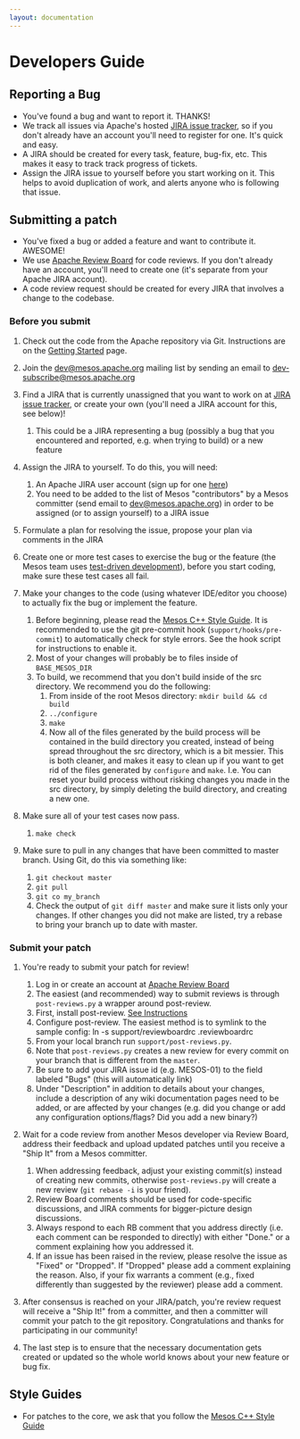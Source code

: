```yaml
---
layout: documentation
---
```


# Developers Guide

## Reporting a Bug
* You've found a bug and want to report it. THANKS!
* We track all issues via Apache's hosted [JIRA issue tracker](https://issues.apache.org/jira/browse/MESOS), so if you don't already have an account you'll need to register for one. It's quick and easy.
* A JIRA should be created for every task, feature, bug-fix, etc. This makes it easy to track track progress of tickets.
* Assign the JIRA issue to yourself before you start working on it. This helps to avoid duplication of work, and alerts anyone who is following that issue.

## Submitting a patch
* You've fixed a bug or added a feature and want to contribute it. AWESOME!
* We use [Apache Review Board](https://reviews.apache.org) for code reviews. If you don't already have an account, you'll need to create one (it's separate from your Apache JIRA account).
* A code review request should be created for every JIRA that involves a change to the codebase.

### Before you submit
1. Check out the code from the Apache repository via Git. Instructions are on the [Getting Started](http://mesos.apache.org/gettingstarted/) page.

2. Join the dev@mesos.apache.org mailing list by sending an email to dev-subscribe@mesos.apache.org

3. Find a JIRA that is currently unassigned that you want to work on at [JIRA issue tracker](https://issues.apache.org/jira/browse/MESOS), or create your own (you'll need a JIRA account for this, see below)!
    1. This could be a JIRA representing a bug (possibly a bug that you encountered and reported, e.g. when trying to build) or a new feature

4. Assign the JIRA to yourself. To do this, you will need:
    1. An Apache JIRA user account (sign up for one [here](https://issues.apache.org/jira/secure/Signup!default.jspa))
    2. You need to be added to the list of Mesos "contributors" by a Mesos committer (send email to dev@mesos.apache.org) in order to be assigned (or to assign yourself) to a JIRA issue

5. Formulate a plan for resolving the issue, propose your plan via comments in the JIRA

6. Create one or more test cases to exercise the bug or the feature (the Mesos team uses [test-driven development](http://en.wikipedia.org/wiki/Test-driven_development)), before you start coding, make sure these test cases all fail.

7. Make your changes to the code (using whatever IDE/editor you choose) to actually fix the bug or implement the feature.
    1. Before beginning, please read the [Mesos C++ Style Guide](mesos-c++-style-guide.md). It is recommended to use the git pre-commit hook (`support/hooks/pre-commit`) to automatically check for style errors. See the hook script for instructions to enable it.
    2. Most of your changes will probably be to files inside of `BASE_MESOS_DIR`
    3. To build, we recommend that you don't build inside of the src directory. We recommend you do the following:
        1. From inside of the root Mesos directory: `mkdir build && cd build`
        2. `../configure`
        3. `make`
        4. Now all of the files generated by the build process will be contained in the build directory you created, instead of being spread throughout the src directory, which is a bit messier. This is both cleaner, and makes it easy to clean up if you want to get rid of the files generated by `configure` and `make`. I.e. You can reset your build process without risking changes you made in the src directory, by simply deleting the build directory, and creating a new one.

8. Make sure all of your test cases now pass.
	1. `make check`

9. Make sure to pull in any changes that have been committed to master branch. Using Git, do this via something like:
    1. `git checkout master`
    2. `git pull`
    3. `git co my_branch`
    4. Check the output of `git diff master` and make sure it lists only your changes. If other changes you did not make are listed, try a rebase to bring your branch up to date with master.

### Submit your patch
1. You're ready to submit your patch for review!
    1. Log in or create an account at [Apache Review Board](http://reviews.apache.org)
    2. The easiest (and recommended) way to submit reviews is through `post-reviews.py` a wrapper around post-review.
    3. First, install post-review. [See Instructions](http://www.reviewboard.org/docs/manual/dev/users/tools/post-review/)
    4. Configure post-review. The easiest method is to symlink to the sample config: ln -s support/reviewboardrc .reviewboardrc
    5. From your local branch run `support/post-reviews.py`.
    6. Note that `post-reviews.py` creates a new review for every commit on your branch that is different from the `master`.
    7. Be sure to add your JIRA issue id (e.g. MESOS-01) to the field labeled "Bugs" (this will automatically link)
    8. Under "Description" in addition to details about your changes, include a description of any wiki documentation pages need to be added, or are affected by your changes (e.g. did you change or add any configuration options/flags? Did you add a new binary?)

2. Wait for a code review from another Mesos developer via Review Board, address their feedback and upload updated patches until you receive a "Ship It" from a Mesos committer.
    1. When addressing feedback, adjust your existing commit(s) instead of creating new commits, otherwise `post-reviews.py` will create a new review (`git rebase -i` is your friend).
    2. Review Board comments should be used for code-specific discussions, and JIRA comments for bigger-picture design discussions.
    3. Always respond to each RB comment that you address directly (i.e. each comment can be responded to directly) with either "Done." or a comment explaining how you addressed it.
    4. If an issue has been raised in the review, please resolve the issue as "Fixed" or "Dropped". If "Dropped" please add a comment explaining the reason. Also, if your fix warrants a comment (e.g., fixed differently than suggested by the reviewer) please add a comment.

3. After consensus is reached on your JIRA/patch, you're review request will receive a "Ship It!" from a committer, and then a committer will commit your patch to the git repository. Congratulations and thanks for participating in our community!

4. The last step is to ensure that the necessary documentation gets created or updated so the whole world knows about your new feature or bug fix.

## Style Guides
* For patches to the core, we ask that you follow the [Mesos C++ Style Guide](mesos-c++-style-guide.md)
